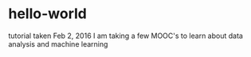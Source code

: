 # hello-world
tutorial taken Feb 2, 2016
I am taking a few MOOC's to learn about data analysis and machine learning
